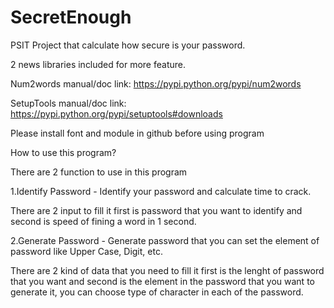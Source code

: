 SecretEnough
============

PSIT Project that calculate how secure is your password.

2 news libraries included for more feature.


Num2words
manual/doc link: https://pypi.python.org/pypi/num2words

SetupTools
manual/doc link: https://pypi.python.org/pypi/setuptools#downloads

Please install font and module in github before using program

How to use this program?

There are 2 function to use in this program


1.Identify Password - Identify your password and calculate time to crack.

There are 2 input to fill it first is password that you want to identify and second is speed of fining a word in 1 second.

2.Generate Password - Generate password that you can set the element of password like Upper Case, Digit, etc.

There are 2 kind of data that you need to fill it first is the lenght of password that you want and second is the element in the password that you want to generate it, you can choose type of character in each of the password.
